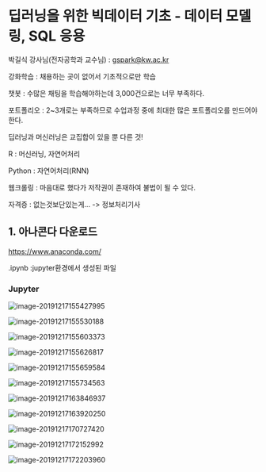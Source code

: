# 딥러닝을 위한 빅데이터 기초 - 데이터 모델링, SQL 응용

박길식 강사님(전자공학과 교수님) : gspark@kw.ac.kr

강화학습 : 채용하는 곳이 없어서 기초적으로만 학습

챗봇 : 수많은 채팅을 학습해야하는데 3,000건으로는 너무 부족하다.

포트폴리오 : 2~3개로는 부족하므로 수업과정 중에 최대한 많은 포트폴리오를 만드어야 한다.

딥러닝과 머신러닝은 교집합이 있을 뿐 다른 것!

R : 머신러닝, 자연어처리

Python : 자연어처리(RNN)

웹크롤링 : 마음대로 했다가 저작권이 존재하여 불법이 될 수 있다.

자격증 : 없는것보단있는게... -> 정보처리기사

## 1. 아나콘다 다운로드

https://www.anaconda.com/

.ipynb :jupyter환경에서 생성된 파일

### Jupyter 

![image-20191217155427995](image/image-20191217155427995.png)

![image-20191217155530188](image/image-20191217155530188.png)

![image-20191217155603373](image/image-20191217155603373.png)

![image-20191217155626817](image/image-20191217155626817.png)

![image-20191217155659584](image/image-20191217155659584.png)

![image-20191217155734563](image/image-20191217155734563.png)

![image-20191217163846937](image/image-20191217163846937.png)

![image-20191217163920250](image/image-20191217163920250.png)

![image-20191217170727420](image/image-20191217170727420.png)

![image-20191217172152992](image/image-20191217172152992.png)

![image-20191217172203960](image/image-20191217172203960.png)


